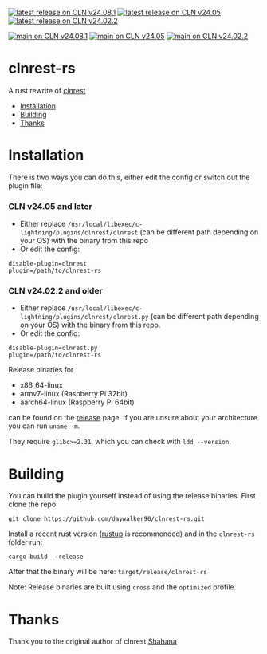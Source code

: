 [![latest release on CLN v24.08.1](https://github.com/daywalker90/clnrest-rs/actions/workflows/latest_v24.08.yml/badge.svg?branch=main)](https://github.com/daywalker90/clnrest-rs/actions/workflows/latest_v24.08.yml) [![latest release on CLN v24.05](https://github.com/daywalker90/clnrest-rs/actions/workflows/latest_v24.05.yml/badge.svg?branch=main)](https://github.com/daywalker90/clnrest-rs/actions/workflows/latest_v24.05.yml) [![latest release on CLN v24.02.2](https://github.com/daywalker90/clnrest-rs/actions/workflows/latest_v24.02.yml/badge.svg?branch=main)](https://github.com/daywalker90/clnrest-rs/actions/workflows/latest_v24.02.yml)

[![main on CLN v24.08.1](https://github.com/daywalker90/clnrest-rs/actions/workflows/main_v24.08.yml/badge.svg?branch=main)](https://github.com/daywalker90/clnrest-rs/actions/workflows/main_v24.08.yml) [![main on CLN v24.05](https://github.com/daywalker90/clnrest-rs/actions/workflows/main_v24.05.yml/badge.svg?branch=main)](https://github.com/daywalker90/clnrest-rs/actions/workflows/main_v24.05.yml) [![main on CLN v24.02.2](https://github.com/daywalker90/clnrest-rs/actions/workflows/main_v24.02.yml/badge.svg?branch=main)](https://github.com/daywalker90/clnrest-rs/actions/workflows/main_v24.02.yml)

# clnrest-rs
A rust rewrite of [clnrest](https://github.com/ElementsProject/lightning/tree/master/plugins/clnrest)

* [Installation](#installation)
* [Building](#building)
* [Thanks](#thanks)

# Installation
There is two ways you can do this, either edit the config or switch out the plugin file:

### CLN v24.05 and later
- Either replace `/usr/local/libexec/c-lightning/plugins/clnrest/clnrest` (can be different path depending on your OS) with the binary from this repo
- Or edit the config:

```
disable-plugin=clnrest
plugin=/path/to/clnrest-rs
```

### CLN v24.02.2 and older
- Either replace `/usr/local/libexec/c-lightning/plugins/clnrest/clnrest.py` (can be different path depending on your OS)  with the binary from this repo.
- Or edit the config:

```
disable-plugin=clnrest.py
plugin=/path/to/clnrest-rs
```

Release binaries for
* x86_64-linux
* armv7-linux (Raspberry Pi 32bit)
* aarch64-linux (Raspberry Pi 64bit)

can be found on the [release](https://github.com/daywalker90/clnrest-rs/releases) page. If you are unsure about your architecture you can run ``uname -m``.

They require ``glibc>=2.31``, which you can check with ``ldd --version``.

# Building
You can build the plugin yourself instead of using the release binaries.
First clone the repo:

```
git clone https://github.com/daywalker90/clnrest-rs.git
```

Install a recent rust version ([rustup](https://rustup.rs/) is recommended) and in the ``clnrest-rs`` folder run:

```
cargo build --release
```

After that the binary will be here: ``target/release/clnrest-rs``

Note: Release binaries are built using ``cross`` and the ``optimized`` profile.


# Thanks
Thank you to the original author of clnrest [Shahana](https://github.com/ShahanaFarooqui)
